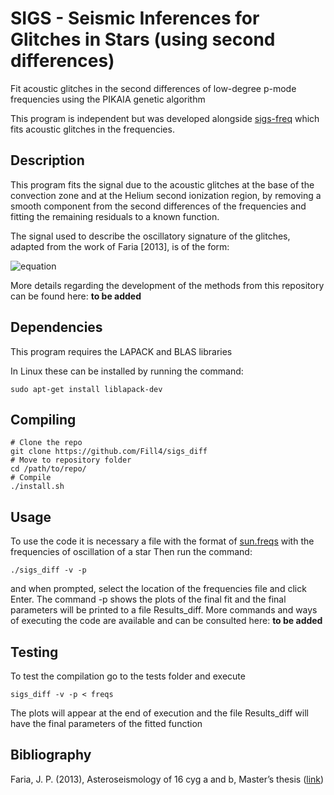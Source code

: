 # SIGS - Seismic Inferences for Glitches in Stars (using second differences)

Fit acoustic glitches in the second differences of low-degree p-mode frequencies using the PIKAIA genetic algorithm

This program is independent but was developed alongside [sigs-freq](https://github.com/Fill4/sigs_freq) which fits acoustic glitches in the frequencies.

## Description

This program fits the signal due to the acoustic glitches at the base of the convection zone and at the Helium second ionization region, by removing a smooth component from the second differences of the frequencies and fitting the remaining residuals to a known function.

The signal used to describe the oscillatory signature of the glitches, adapted from the work of Faria [2013], is of the form:

![equation](http://mathurl.com/hbjsx4o.png?raw=true)

More details regarding the development of the methods from this repository can be found here: __to be added__

## Dependencies

This program requires the LAPACK and BLAS libraries

In Linux these can be installed by running the command:

```
sudo apt-get install liblapack-dev
```

## Compiling

```
# Clone the repo
git clone https://github.com/Fill4/sigs_diff
# Move to repository folder
cd /path/to/repo/
# Compile
./install.sh
```
## Usage

To use the code it is necessary a file with the format of [sun.freqs](tests/sun.freqs) with the frequencies of oscillation of a star
Then run the command:
```
./sigs_diff -v -p
```
and when prompted, select the location of the frequencies file and click Enter.
The command -p shows the plots of the final fit and the final parameters will be printed to a file Results_diff.
More commands and ways of executing the code are available and can be consulted here: __to be added__

## Testing
To test the compilation go to the tests folder and execute

```
sigs_diff -v -p < freqs
```

The plots will appear at the end of execution and the file Results_diff will have the final parameters of the fitted function

## Bibliography

Faria, J. P. (2013), Asteroseismology of 16 cyg a and b, Master’s thesis ([link](http://hdl.handle.net/10216/69506))
